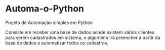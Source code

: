 # Automa-o-Python
Projeto de Automação simples em Python

Consiste em receber uma base de dados aonde existem vários clientes para serem cadastrados em sistema, o algoritimo irá preencher a partir da base de dados e automatizar todos os cadastros.
